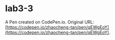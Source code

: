 # lab3-3

A Pen created on CodePen.io. Original URL: [https://codepen.io/zhaocheng-tan/pen/qEWgEoY](https://codepen.io/zhaocheng-tan/pen/qEWgEoY).

